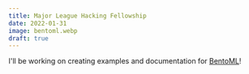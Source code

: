 ```yaml
---
title: Major League Hacking Fellowship
date: 2022-01-31
image: bentoml.webp
draft: true
---
```


I'll be working on creating examples and documentation for [BentoML](https://github.com/bentoml/BentoML)!
